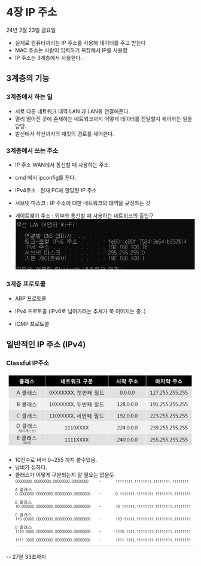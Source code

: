 # 4장 IP 주소
24년 2월 23일 금요일  
- 실제로 컴퓨터끼리는 IP 주소를 사용해 데이터를 주고 받는다
- MAC 주소는 사람이 입력하기 복잡해서 IP를 사용함
- IP 주소는 3계층에서 사용한다.

## 3계층의 기능
### 3계층에서 하는 일
- 서로 다른 네트워크 대역 LAN 과 LAN을 연결해준다.
- 멀리 떨어진 곳에 존재하는 네트워크까지 어떻게 데이터를 전달할지 제어하는 일을 담당.
- 발신에서 착신까지의 패킷의 경로를 제어한다.

### 3계층에서 쓰는 주소
- IP 주소  WAN에서 통신할 때 사용하는 주소.
- cmd 에서 ipconfig를 친다.

- IPv4주소 : 현재 PC에 할당된 IP 주소
- 서브넷 마스크 : IP 주소에 대한 네트워크의 대역을 규정하는 것
- 게이트웨이 주소 : 외부와 통신할 때 사용하는 네트워크의 출입구
![Alt text](image.png)

### 3계층 프로토콜
- ARP 프로토콜

- IPv4 프로토콜
(IPv6로 넘어가려는 추세가 쭉 이어지는 중..)

- ICMP 프로토콜

## 일반적인 IP 주소 (IPv4)
### Classful IP주소
![Alt text](image-1.png)
- 10진수로 써서 0~255 까지 쓸수있음.
- 낭비가 심하다.
- 클래스가 어떻게 구분되는지 알 필요는 없을듯
![Alt text](image-2.png)

-- 27분 33초까지

### 